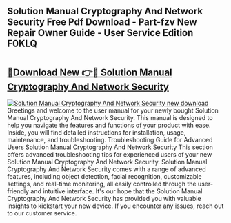 ## Solution Manual Cryptography And Network Security Free Pdf Download - Part-fzv New Repair Owner Guide - User Service Edition F0KLQ

# <h2><a href="http://bc52556.oget.top/?id=Solution+Manual+Cryptography+And+Network+Security">🔗Download New 👉🔴 Solution Manual Cryptography And Network Security</a></h2>

[![Solution Manual Cryptography And Network Security new download](https://i.imgur.com/5g1atiW.png)](http://bc52556.oget.top/?id=Solution+Manual+Cryptography+And+Network+Security)
Greetings and welcome to the user manual for your newly bought Solution Manual Cryptography And Network Security. This manual is designed to help you navigate the features and functions of your product with ease. Inside, you will find detailed instructions for installation, usage, maintenance, and troubleshooting. Troubleshooting Guide for Advanced Users Solution Manual Cryptography And Network Security This section offers advanced troubleshooting tips for experienced users of your new Solution Manual Cryptography And Network Security. Solution Manual Cryptography And Network Security comes with a range of advanced features, including object detection, facial recognition, customizable settings, and real-time monitoring, all easily controlled through the user-friendly and intuitive interface. It's our hope that the Solution Manual Cryptography And Network Security has provided you with valuable insights to kickstart your new device. If you encounter any issues, reach out to our customer service.
